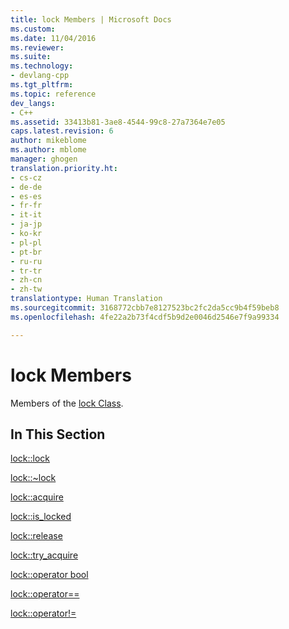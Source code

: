 ```yaml
---
title: lock Members | Microsoft Docs
ms.custom: 
ms.date: 11/04/2016
ms.reviewer: 
ms.suite: 
ms.technology:
- devlang-cpp
ms.tgt_pltfrm: 
ms.topic: reference
dev_langs:
- C++
ms.assetid: 33413b81-3ae8-4544-99c8-27a7364e7e05
caps.latest.revision: 6
author: mikeblome
ms.author: mblome
manager: ghogen
translation.priority.ht:
- cs-cz
- de-de
- es-es
- fr-fr
- it-it
- ja-jp
- ko-kr
- pl-pl
- pt-br
- ru-ru
- tr-tr
- zh-cn
- zh-tw
translationtype: Human Translation
ms.sourcegitcommit: 3168772cbb7e8127523bc2fc2da5cc9b4f59beb8
ms.openlocfilehash: 4fe22a2b73f4cdf5b9d2e0046d2546e7f9a99334

---
```

# lock Members
Members of the [lock Class](../dotnet/lock-class.md).  
  
## In This Section  
 [lock::lock](../dotnet/lock-lock.md)  
  
 [lock::~lock](../dotnet/lock-tilde-lock.md)  
  
 [lock::acquire](../dotnet/lock-acquire.md)  
  
 [lock::is_locked](../dotnet/lock-is-locked.md)  
  
 [lock::release](../dotnet/lock-release.md)  
  
 [lock::try_acquire](../dotnet/lock-try-acquire.md)  
  
 [lock::operator bool](../dotnet/lock-operator-bool.md)  
  
 [lock::operator==](../dotnet/lock-operator-equality.md)  
  
 [lock::operator!=](../dotnet/lock-operator-inequality.md)


<!--HONumber=Jan17_HO1-->


